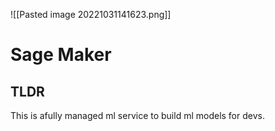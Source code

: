 ![[Pasted image 20221031141623.png]]
# Sage Maker

## TLDR
This is afully managed ml service to build ml models for devs.
